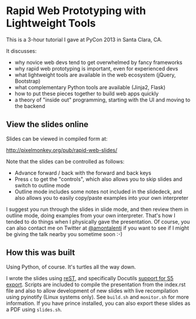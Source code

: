 # Rapid Web Prototyping with Lightweight Tools

This is a 3-hour tutorial I gave at PyCon 2013 in Santa Clara, CA.

It discusses:

* why novice web devs tend to get overwhelmed by fancy frameworks
* why rapid web prototyping is important, even for experienced devs
* what lightweight tools are available in the web ecosystem (jQuery, Bootstrap)
* what complementary Python tools are available (Jinja2, Flask)
* how to put these pieces together to build web apps quickly
* a theory of "inside out" programming, starting with the UI and moving to the backend

## View the slides online

Slides can be viewed in compiled form at:

http://pixelmonkey.org/pub/rapid-web-slides/

Note that the slides can be controlled as follows:

 * Advance forward / back with the forward and back keys
 * Press `c` to get the "controls", which also allows you to skip slides and switch to outline mode
 * Outline mode includes some notes not included in the slidedeck, and also allows you to easily copy/paste examples into your own interpreter

I suggest you run through the slides in slide mode, and then review them in outline mode, doing examples from your own interpreter. That's how I tended to do things when I physically gave the presentation. Of course, you can also contact me on Twitter at [@amontalenti](http://twitter.com/amontalenti) if you want to see if I might be giving the talk nearby you sometime soon :-)

## How this was built

Using Python, of course. It's turtles all the way down.

I wrote the slides using [reST](http://docutils.sourceforge.net/rst.html), and specifically Docutils [support for S5 export](http://docutils.sourceforge.net/docs/user/slide-shows.html). Scripts are included to compile the presentation from the index.rst file and also to allow development of new slides with live recompilation using pyinotify (Linux systems only). See `build.sh` and `monitor.sh` for more information. If you have prince installed, you can also export these slides as a PDF using  `slides.sh`.
